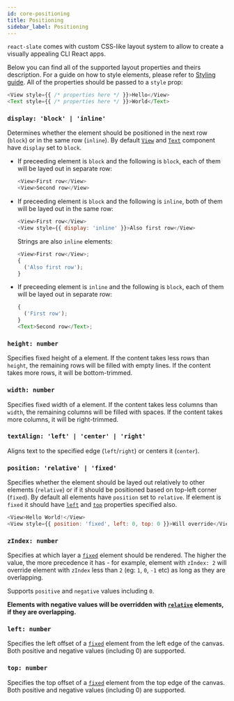 ```yaml
---
id: core-positioning
title: Positioning
sidebar_label: Positioning
---
```


`react-slate` comes with custom CSS-like layout system to allow to create a visually appealing CLI React apps.

Below you can find all of the supported layout properties and theirs description. For a guide on how to style elements, please refer to [Styling guide](./styling.md). All of the properties should be passed to a `style` prop:

```js
<View style={{ /* properties here */ }}>Hello</View>
<Text style={{ /* properties here */ }}>World</Text>
```

### `display: 'block' | 'inline'`

Determines whether the element should be positioned in the next row (`block`) or in the same row (`inline`). By default [`View`](./view-component.md) and [`Text`](./text-component.md) component have `display` set to `block`.

* If preceeding element is `block` and the following is `block`, each of them will be layed out in separate row:

  ```js
  <View>First row</View>
  <View>Second row</View>
  ```

* If preceeding element is `block` and the following is `inline`, both of them will be layed out in the same row:

  ```js
  <View>First row</View>
  <View style={{ display: 'inline' }}>Also first row</View>
  ```

  Strings are also `inline` elements:

  ```js
  <View>First row</View>;
  {
    ('Also first row');
  }
  ```

* If preceeding element is `inline` and the following is `block`, each of them will be layed out in separate row:

  ```js
  {
    ('First row');
  }
  <Text>Second row</Text>;
  ```

### `height: number`

Specifies fixed height of a element. If the content takes less rows than `height`, the remaining rows will be filled with empty lines. If the content takes more rows, it will be bottom-trimmed.

### `width: number`

Specifies fixed width of a element. If the content takes less columns than `width`, the remaining columns will be filled with spaces. If the content takes more columns, it will be right-trimmed.

### `textAlign: 'left' | 'center' | 'right'`

Aligns text to the specified edge (`left`/`right`) or centers it (`center`).

### `position: 'relative' | 'fixed'`

Specifies whether the element should be layed out relatively to other elements (`relative`) or if it should be positioned based on top-left corner (`fixed`). By default all elements have `position` set to `relative`. If element is `fixed` it should have [`left`](#left-number) and [`top`](#top-number) properties specified also.

```js
<View>Hello World!</View>
<View style={{ position: 'fixed', left: 0, top: 0 }}>Will override</View>
```

### `zIndex: number`

Specifies at which layer a [`fixed`](#position-relative-fixed) element should be rendered. The higher the value, the more precedence it has - for example, element with `zIndex: 2` will override element with `zIndex` less than `2` (eg: `1`, `0`, `-1` etc) as long as they are overlapping.

Supports `positive` and `negative` values including `0`.

**Elements with negative values will be overridden with [`relative`](#position-relative-fixed) elements, if they are overlapping.**

### `left: number`

Specifies the left offset of a [`fixed`](#position-relative-fixed) element from the left edge of the canvas. Both positive and negative values (including 0) are supported.

### `top: number`

Specifies the top offset of a [`fixed`](#position-relative-fixed) element from the top edge of the canvas. Both positive and negative values (including 0) are supported.
